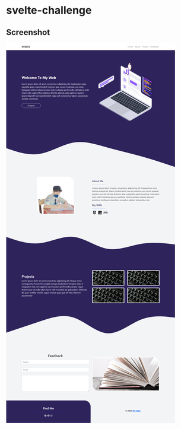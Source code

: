 # svelte-challenge

## Screenshot

![](https://raw.githubusercontent.com/ryodevz/svelte-challenge/main/screenshot.png)